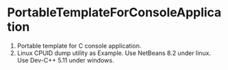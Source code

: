 # PortableTemplateForConsoleApplication

1) Portable template for C console application.
2) Linux CPUID dump utility as Example.
Use NetBeans 8.2 under linux.
Use Dev-C++ 5.11 under windows.






